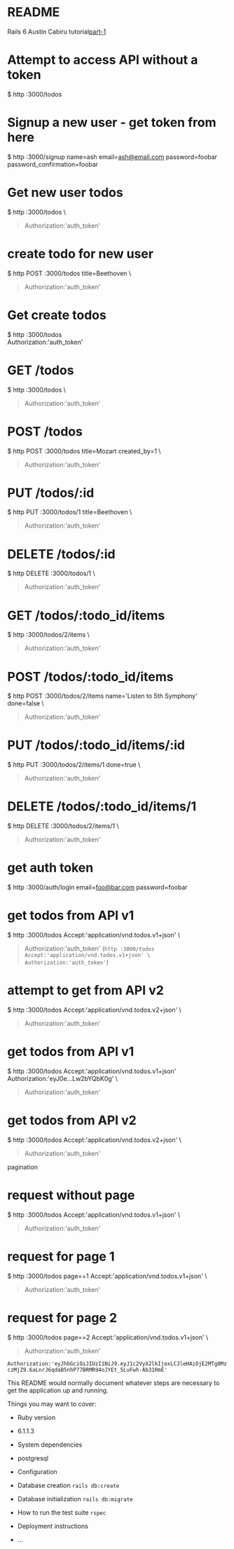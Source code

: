 # README
 Rails 6
 Austin Cabiru tutorial[part-1](https://www.digitalocean.com/community/tutorials/build-a-restful-json-api-with-rails-5-part-one)


# Attempt to access API without a token
$ http :3000/todos
# Signup a new user - get token from here
$ http :3000/signup name=ash email=ash@email.com password=foobar password_confirmation=foobar
# Get new user todos
$ http :3000/todos \
> Authorization:'auth_token'
# create todo for new user
$ http POST :3000/todos title=Beethoven \
> Authorization:'auth_token'
# Get create todos
$ http :3000/todos \
Authorization:'auth_token'

# GET /todos
$ http :3000/todos \
> Authorization:'auth_token'
# POST /todos
$ http POST :3000/todos title=Mozart created_by=1 \
> Authorization:'auth_token'
# PUT /todos/:id
$ http PUT :3000/todos/1 title=Beethoven \
> Authorization:'auth_token'
# DELETE /todos/:id
$ http DELETE :3000/todos/1 \
> Authorization:'auth_token'

# GET /todos/:todo_id/items
$ http :3000/todos/2/items \
> Authorization:'auth_token'
# POST /todos/:todo_id/items
$ http POST :3000/todos/2/items name='Listen to 5th Symphony' done=false \
> Authorization:'auth_token'
# PUT /todos/:todo_id/items/:id
$ http PUT :3000/todos/2/items/1 done=true \
> Authorization:'auth_token'
# DELETE /todos/:todo_id/items/1
$ http DELETE :3000/todos/2/items/1 \
> Authorization:'auth_token'

# get auth token
$ http :3000/auth/login email=foo@bar.com password=foobar
# get todos from API v1
$ http :3000/todos Accept:'application/vnd.todos.v1+json' \
> Authorization:'auth_token'
(`http :3000/todos Accept:'application/vnd.todos.v1+json' \
> Authorization:'auth_token'`)
# attempt to get from API v2
$ http :3000/todos Accept:'application/vnd.todos.v2+json' \
> Authorization:'auth_token'

# get todos from API v1
$ http :3000/todos Accept:'application/vnd.todos.v1+json' Authorization:'eyJ0e...Lw2bYQbK0g' \
> Authorization:'auth_token'
# get todos from API v2
$ http :3000/todos Accept:'application/vnd.todos.v2+json' \
> Authorization:'auth_token'

pagination
# request without page
$ http :3000/todos Accept:'application/vnd.todos.v1+json' \
> Authorization:'auth_token'
# request for page 1
$ http :3000/todos page==1 Accept:'application/vnd.todos.v1+json' \
> Authorization:'auth_token'
# request for page 2
$ http :3000/todos page==2 Accept:'application/vnd.todos.v1+json' \
> Authorization:'auth_token'

`Authorization:'eyJhbGciOiJIUzI1NiJ9.eyJ1c2VyX2lkIjoxLCJleHAiOjE2MTg0MzczMjZ9.6aLnrJ6qdaB5nhP77BRMR94oJYEt_5LuFwh-Ab31RmE'`


This README would normally document whatever steps are necessary to get the
application up and running.

Things you may want to cover:

* Ruby version
 - 6.1.1.3

* System dependencies

 - postgresql

* Configuration

* Database creation
`rails db:create`

* Database initialization
`rails db:migrate`

* How to run the test suite
`rspec`

* Deployment instructions

* ...
